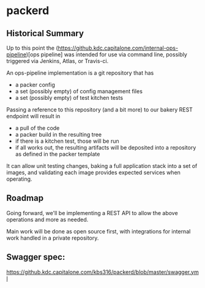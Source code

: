 # packerd

## Historical Summary
Up to this point the (https://github.kdc.capitalone.com/internal-ops-pipeline)[ops pipeline] was intended for use via command line, possibly triggered via Jenkins, Atlas, or Travis-ci.

An ops-pipeline implementation is a git repository that has
* a packer config
* a set (possibly empty) of config management files
* a set (possibly empty) of test kitchen tests

Passing a reference to this repository (and a bit more) to our bakery REST endpoint will result in
* a pull of the code
* a packer build in the resulting tree
* if there is a kitchen test, those will be run
* if all works out, the resulting artifacts will be deposited into a repository as defined in the packer template

It can allow unit testing changes, baking a full application stack into a set of images, and validating each image provides expected services when operating. 

## Roadmap
Going forward, we'll be implementing a REST API to allow the above operations and more as needed.

Main work will be done as open source first, with integrations for internal work handled in a private repository.

## Swagger spec:
https://github.kdc.capitalone.com/kbs316/packerd/blob/master/swagger.yml
